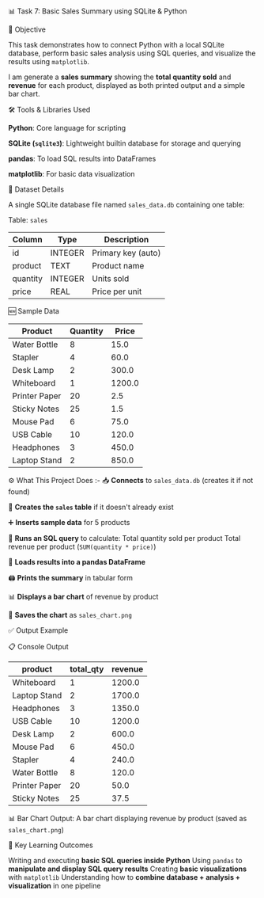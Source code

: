 📊 Task 7: Basic Sales Summary using SQLite & Python

📌 Objective

This task demonstrates how to connect Python with a local SQLite database, perform basic sales analysis using SQL queries, and visualize the results using `matplotlib`.

I am generate a **sales summary** showing the **total quantity sold** and **revenue** for each product, displayed as both printed output and a simple bar chart.


🛠️ Tools & Libraries Used

   **Python**: Core language for scripting
   
   **SQLite (`sqlite3`)**: Lightweight builtin database for storage and querying
   
   **pandas**: To load SQL results into DataFrames
   
   **matplotlib**: For basic data visualization


📁 Dataset Details

  A single SQLite database file named `sales_data.db` containing one table:
  
 Table: `sales`

  | Column   | Type    | Description            |
  |----------|---------|------------------------|
  | id       | INTEGER | Primary key (auto)     |
  | product  | TEXT    | Product name           |
  | quantity | INTEGER | Units sold             |
  | price    | REAL    | Price per unit         |  

🆕 Sample Data

| Product        | Quantity | Price  |
|----------------|----------|--------|
| Water Bottle   | 8        | 15.0   |
| Stapler        | 4        | 60.0   |
| Desk Lamp      | 2        | 300.0  |
| Whiteboard     | 1        | 1200.0 |
| Printer Paper  | 20       | 2.5    |
| Sticky Notes   | 25       | 1.5    |
| Mouse Pad      | 6        | 75.0   |
| USB Cable      | 10       | 120.0  |
| Headphones     | 3        | 450.0  |
| Laptop Stand   | 2        | 850.0  |


⚙️ What This Project Does :-
   📥 **Connects** to `sales_data.db` (creates it if not found)
   
   🧱 **Creates the `sales` table** if it doesn't already exist
   
   ➕ **Inserts sample data** for 5 products
   
   🧮 **Runs an SQL query** to calculate:
     Total quantity sold per product
     Total revenue per product (`SUM(quantity * price)`)
     
   🐼 **Loads results into a pandas DataFrame**
   
   🖨️ **Prints the summary** in tabular form
   
   📊 **Displays a bar chart** of revenue by product
   
   💾 **Saves the chart** as `sales_chart.png`


✅ Output Example

📋 Console Output

  | product       | total_qty | revenue |
  |---------------|-----------|---------|
  | Whiteboard    | 1         | 1200.0  |
  | Laptop Stand  | 2         | 1700.0  |
  | Headphones    | 3         | 1350.0  |
  | USB Cable     | 10        | 1200.0  |
  | Desk Lamp     | 2         | 600.0   |
  | Mouse Pad     | 6         | 450.0   |
  | Stapler       | 4         | 240.0   |
  | Water Bottle  | 8         | 120.0   |
  | Printer Paper | 20        | 50.0    |
  | Sticky Notes  | 25        | 37.5    |

 
 📊 Bar Chart Output:
 A bar chart displaying revenue by product (saved as `sales_chart.png`)


🧠 Key Learning Outcomes

 Writing and executing **basic SQL queries inside Python**
 Using `pandas` to **manipulate and display SQL query results**
 Creating **basic visualizations** with `matplotlib`
 Understanding how to **combine database + analysis + visualization** in one pipeline

